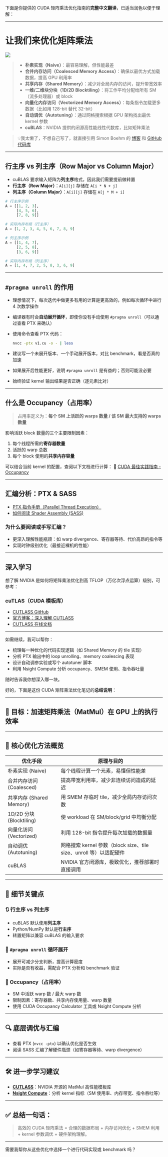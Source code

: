 下面是你提供的 CUDA 矩阵乘法优化指南的**完整中文翻译**，已适当润色以便于理解：

---

# 让我们来优化矩阵乘法

![](assets/comparison.png)

> * **朴素实现（Naive）**：最容易理解，但性能最差
> * **合并内存访问（Coalesced Memory Access）**：确保以最优方式加载数据，提高 GPU 利用率
> * **共享内存（Shared Memory）**：减少对全局内存的访问，提升带宽效率
> * **一维/二维块分块（1D/2D Blocktiling）**：将工作平均分配给所有 SM（流多处理器）或 block
> * **向量化内存访问（Vectorized Memory Access）**：每条指令加载更多数据（比如用 128-bit 替代 32-bit）
> * **自动调优（Autotuning）**：通过网格搜索根据 GPU 架构找出最优 kernel 参数
> * **cuBLAS**：NVIDIA 提供的闭源高性能线性代数库，比如矩阵乘法

> 💡我太懒了，不想自己写了，就直接引用 Simon Boehm 的 [博客](https://siboehm.com/articles/22/CUDA-MMM) 和 [GitHub 代码库](https://github.com/siboehm/SGEMM_CUDA)

---

## 行主序 vs 列主序（Row Major vs Column Major）

* cuBLAS 要求输入矩阵为**列主序**格式，因此我们需要提前做转置
* **行主序（Row Major）**：`A[i][j]` 存储在 `A[i * N + j]`
* **列主序（Column Major）**：`A[i][j]` 存储在 `A[j * M + i]`

```python
# 行主序示例
A = [[1, 2, 3],
     [4, 5, 6],
     [7, 8, 9]]

# 实际内存布局（行主序）
A = [1, 2, 3, 4, 5, 6, 7, 8, 9]

# 列主序示例
A = [[1, 4, 7],
     [2, 5, 8],
     [3, 6, 9]]

# 实际内存布局（列主序）
A = [1, 4, 7, 2, 5, 8, 3, 6, 9]
```

---

## `#pragma unroll` 的作用

* 理想情况下，每次迭代中做更多有用的计算是更高效的，例如每次循环中进行 4 次数学操作
* 编译器有时会**自动展开循环**，即使你没有手动使用 `#pragma unroll`（可以通过查看 PTX 来确认）
* 使用命令查看 PTX 代码：

  ```bash
  nvcc -ptx v1.cu -o - | less
  ```
* 建议写一个未展开版本、一个手动展开版本，对比 benchmark，看是否真的加速
* 如果展开后性能更好，说明 `#pragma unroll` 是有益的；否则可能没必要
* 始终验证 kernel 输出结果是否正确（逐元素比对）

---

## 什么是 Occupancy（占用率）

> 占用率定义为：**每个 SM 上活跃的 warps 数量 / 该 SM 最大支持的 warps 数量**

影响活跃 block 数量的三个主要限制因素：

1. 每个线程所需的**寄存器数量**
2. 活跃的 warp 总数
3. 每个 block 使用的**共享内存容量**

可以结合当前 kernel 的配置，查阅以下文档进行计算：
🔗 [CUDA 最佳实践指南 - Occupancy](https://docs.nvidia.com/cuda/cuda-c-best-practices-guide/index.html#occupancy)

---

## 汇编分析：PTX & SASS

* [PTX 指令手册（Parallel Thread Execution）](https://docs.nvidia.com/cuda/parallel-thread-execution/index.html#ptx-machine-model)
* [如何阅读 Shader Assembly (SASS)](https://interplayoflight.wordpress.com/2021/04/18/how-to-read-shader-assembly/)

### 为什么要阅读或手写汇编？

* 更深入理解性能瓶颈：如 warp divergence、寄存器等待、代价高昂的指令等
* 实现时钟级别优化（最接近裸机的性能）

---

## 深入学习

想了解 NVIDIA 是如何将矩阵乘法优化到高 TFLOP（万亿次浮点运算）级别，可参考：

### cuTLA**S**（CUDA 模板库）

* [CUTLASS GitHub](https://github.com/NVIDIA/cutlass)
* [官方博客：深入理解 CUTLASS](https://developer.nvidia.com/blog/cutlass-linear-algebra-cuda/)
* [CUTLASS 在线文档](https://nvidia.github.io/cutlass/)

---

如需继续，我可以帮你：

* 梳理每一种优化的代码实现逻辑（如 Shared Memory 的 tile 实现）
* 分析 PTX 输出中的 loop unrolling、memory coalescing 表现
* 设计自动调参实验或写个 autotuner 脚本
* 利用 Nsight Compute 分析 occupancy、SMEM 使用、指令吞吐量

随时告诉我你想深入哪一块。


好的，下面是这份 CUDA 矩阵乘法优化笔记的**总结说明**：

---

## 🎯 **目标：加速矩阵乘法（MatMul）在 GPU 上的执行效率**

---

## 🧠 **核心优化方法概览**

| 优化手段                   | 原理与目的                                              |
| ---------------------- | -------------------------------------------------- |
| 朴素实现 (Naive)           | 每个线程计算一个元素，易懂但性能差                                  |
| 合并内存访问 (Coalesced)     | 提高带宽利用率，减少非连续访问造成的延迟                               |
| 共享内存 (Shared Memory)   | 用 SMEM 存临时 tile，减少全局内存访问次数                         |
| 1D/2D 分块 (Blocktiling) | 使 workload 在 SM/block/grid 中均衡分配                   |
| 向量化访问 (Vectorized)     | 利用 128-bit 指令提升每次加载的数据量                            |
| 自动调优 (Autotuning)      | 网格搜索 kernel 参数（block size、tile size、unroll 等）以适配硬件 |
| cuBLAS                 | NVIDIA 官方闭源库，极致优化，推荐部署时直接调用                        |

---

## 📌 **细节关键点**

### 🔃 行主序 vs 列主序

* cuBLAS 默认使用**列主序**
* Python/NumPy 默认是**行主序**
* 转置矩阵以兼容 cuBLAS 的输入要求

### 🚀 `#pragma unroll` 循环展开

* 展开可减少分支判断，提高计算密度
* 实际是否有收益，需配合 PTX 分析和 benchmark 验证

### 🧮 Occupancy（占用率）

* SM 中活跃 warp 数 / 最大 warp 数
* 限制因素：寄存器数、共享内存使用量、warp 数量
* 使用 CUDA Occupancy Calculator 工具或 Nsight Compute 分析

---

## 🔍 **底层调优与汇编**

* 查看 PTX (`nvcc -ptx`) 以确认优化是否生效
* 阅读 SASS 汇编了解硬件瓶颈（如寄存器等待、warp divergence）

---

## 🛠️ **进一步学习建议**

* **[CUTLASS](https://github.com/NVIDIA/cutlass)**：NVIDIA 开源的 MatMul 高性能模板库
* **[Nsight Compute](https://developer.nvidia.com/nsight-compute)**：分析 kernel 指标（SM 使用率、内存带宽、指令吞吐等）

---

## ✅ 总结一句话：

> 高效的 CUDA 矩阵乘法 = 合理的数据布局 + 内存访问优化 + SMEM 利用 + kernel 参数调优 + 硬件架构理解。

---

需要我帮你从这些优化中选择一个进行代码实现或 benchmark 吗？


